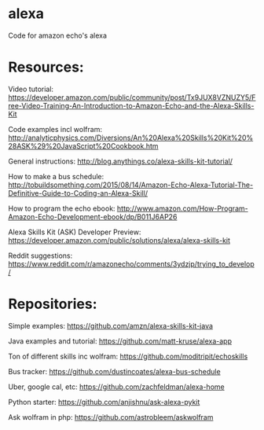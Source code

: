 # alexa
Code for amazon echo's alexa

# Resources:
Video tutorial: https://developer.amazon.com/public/community/post/Tx9JUX8VZNUZY5/Free-Video-Training-An-Introduction-to-Amazon-Echo-and-the-Alexa-Skills-Kit

Code examples incl wolfram: http://analyticphysics.com/Diversions/An%20Alexa%20Skills%20Kit%20%28ASK%29%20JavaScript%20Cookbook.htm

General instructions: http://blog.anythings.co/alexa-skills-kit-tutorial/

How to make a bus schedule: http://tobuildsomething.com/2015/08/14/Amazon-Echo-Alexa-Tutorial-The-Definitive-Guide-to-Coding-an-Alexa-Skill/

How to program the echo ebook: http://www.amazon.com/How-Program-Amazon-Echo-Development-ebook/dp/B011J6AP26

Alexa Skills Kit (ASK) Developer Preview: https://developer.amazon.com/public/solutions/alexa/alexa-skills-kit

Reddit suggestions: https://www.reddit.com/r/amazonecho/comments/3ydzjp/trying_to_develop/

# Repositories:
Simple examples: https://github.com/amzn/alexa-skills-kit-java

Java examples and tutorial: https://github.com/matt-kruse/alexa-app

Ton of different skills inc wolfram: https://github.com/moditripit/echoskills

Bus tracker: https://github.com/dustincoates/alexa-bus-schedule

Uber, google cal, etc: https://github.com/zachfeldman/alexa-home

Python starter: https://github.com/anjishnu/ask-alexa-pykit

Ask wolfram in php: https://github.com/astrobleem/askwolfram
